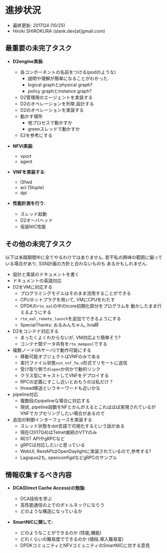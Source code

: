 
# 進捗状況

- 最終更新: 2017Q4 (10/25)
- Hiroki SHIROKURA (slank.dev[at]gmail.com)

## 最重要の未完了タスク

- **D2engine実装**:
	- 各コンポーネントの名前をつける(podのような)
		- 説明や理解が簡単になることがわかった.
		- logical graphとphysical graph?
		- policy graphとinstance graph?
	- D2管理用のエージェントを実装する
	- D2のオペレーションを列挙,設計する
	- D2のオペレーションを実装する
	- 動かす場所
		- 他プロセスで動かすか
		- greenスレッドで動かすか
	- E2を参考にする

- **NFVi実装**:
	- vport
	- agent

- **VNFを実装する**:
	- l3fwd
	- acl (5tuple)
	- dpi

- **性能計測を行う**:
	- スレッド起動
	- D2オーバヘッド
	- 仮装NIC性能


## その他の未完了タスク

以下は未踏期間中に全てやるわけではありません.
若干私の興味の範囲に偏っている場合があり, SSN計画の方針と合わないものも
あるかもしれません.

- 設計と実装のドキュメントを書く
- ドキュメントの英語対応
- D2をVMに対応する
	- プログラミングモデルはそのまま流用することができる
	- CPUホットプラグを用いて, VMにCPUをわたす
	- DPDKの``rte_eal``の中のlcore初期化部分をプログラムを
	  動かしたまま行えるようにする
	- ``rte_eal_remote_launch``を追加でできるようにする
	- SpecialThanks: おるみんちゃん, liva師
- D2をコンテナ対応する
	- まったくよくわからないが, VM対応より簡単そう?
	- コンテナ間データ共有を``rte_mempool``でする
- 複数ノード(IAサーバ)で動作可能にする
	- 移動可能オブジェクトはVNFのみである
	- 実行ファイル状態``ssn_vnf_fw.o``形式でリモートに送信
	- 受け取り側で``dlopen``か何かで動的リンク
	- クラス型にキャストしてVNFをデプロイする
	- RPCの定義にすこし近いとおもうのは私だけ？
	- thread移送というキーワードも近いかな
- pipeline対応
	- 複数段のpipelineな場合に対応する
	- 現状, pipeline段数をNFとかんがえるとこれはほぼ実現されているが
    VNFでカプセリングしたい場合があるので
- 追加の制御インターフェースを実装する
	- スレッド状態をdot言語で可視化するという話がある
	- 現在(2017Q4)はTelnet接続のVTYのみ
	- REST APIやgRPCなど
	- gRPCは対応したいと思っている
	- WebUI, RestAPIはOpenDaylightに実装されているので,参考する?
	- Lagopus2も, openconfigdなどgRPCのサンプル


## 情報収集するべき内容

- **DCA(Direct Cache Access)の勉強:**<br>
	- DCA技術を学ぶ
	- 高性能通信の上でのボトルネックになりう
	- どのような構造になっているか

- **SmartNICに関して:**<br>
	- どのようなことができるのか (性能,機能)
	- どれくらいの難易度でできるのか (値段,導入難易度)
	- DPDKコミュニティとNFVコミュニティのSmartNICに対する意見



